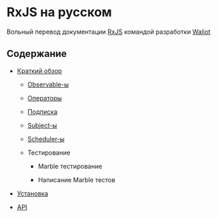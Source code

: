 # RxJS на русском

Вольный перевод документации [RxJS](https://rxjs.dev) командой разработки [Waliot](https://waliot.com/)

## Содержание

- [Краткий обзор](translates/overview/overview.md)
  
  - [Observable-ы](translates/overview/observables.md)
  
  - [Операторы](translates/overview/operators.md)
  
  - [Подписка](translates/overview/subscription.md)
  
  - [Subject-ы](translates/overview/subjects.md)
  
  - [Scheduler-ы](translates/overview/schedulers.md)
  
  - Тестирование
    
    - Marble тестирование
    
    - Написание Marble тестов

- [Установка](translates/installation.md)

- [API](translates/api/api.md)


